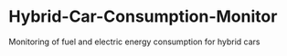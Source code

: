# Hybrid-Car-Consumption-Monitor
Monitoring of fuel and electric energy consumption for hybrid cars
